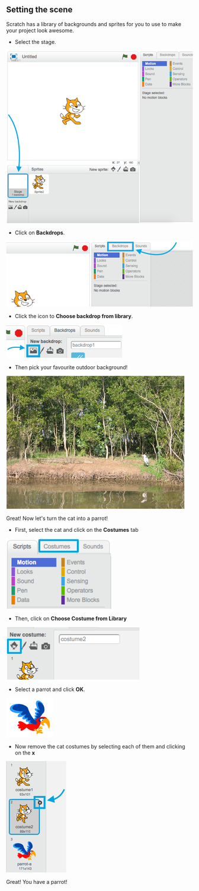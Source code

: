 ## Setting the scene

Scratch has a library of backgrounds and sprites for you to use to make your project look awesome.

+ Select the stage.

![Selecting the stage](images/looksSelectStage.png)

+ Click on **Backdrops**.

![The Backdrops tab](images/looksBackdrops.png)

+ Click the icon to **Choose backdrop from library**. 

![The Choose backdrop icon](images/looksChooseBg.png)
 
+ Then pick your favourite outdoor background! 

![A lake scene](images/looksLake.png)

Great! Now let's turn the cat into a parrot!

+ First, select the cat and click on the **Costumes** tab 

![](images/cool2.png)

+ Then, click on **Choose Costume from Library** 

![](images/cool3.png)

+ Select a parrot and click **OK**. 

![The parrot costume](images/looksParrot.png)

+ Now remove the cat costumes by selecting each of them and clicking on the **x** 

![](images/coolDeleteCostumes.png)

Great! You have a parrot!
